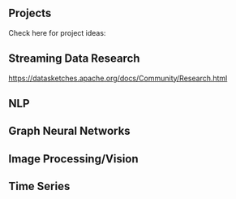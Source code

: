 Projects
--------
Check here for project ideas:

Streaming Data Research
------------------------
https://datasketches.apache.org/docs/Community/Research.html



NLP
----




Graph Neural Networks
---------------------



Image Processing/Vision
-----------------------




Time Series
------------




